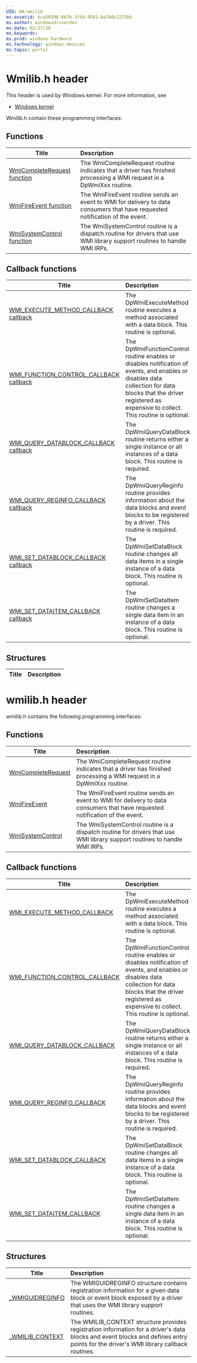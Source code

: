 ```yaml
---
UID: NA:wmilib
ms.assetid: bca56998-667b-3fd4-9561-ba760c2275b6
ms.author: windowsdriverdev
ms.date: 02/27/18
ms.keywords: 
ms.prod: windows-hardware
ms.technology: windows-devices
ms.topic: portal
---
```


# Wmilib.h header



This header is used by Windows kernel. For more information, see
- [Windows kernel](../_kernel/index.md)

Wmilib.h contain these programming interfaces:


## Functions

| Title   | Description   |
| ---- |:---- |
| [WmiCompleteRequest function](nf-wmilib-wmicompleterequest.md) | The WmiCompleteRequest routine indicates that a driver has finished processing a WMI request in a DpWmiXxx routine. |
| [WmiFireEvent function](nf-wmilib-wmifireevent.md) | The WmiFireEvent routine sends an event to WMI for delivery to data consumers that have requested notification of the event. |
| [WmiSystemControl function](nf-wmilib-wmisystemcontrol.md) | The WmiSystemControl routine is a dispatch routine for drivers that use WMI library support routines to handle WMI IRPs. |

## Callback functions

| Title   | Description   |
| ---- |:---- |
| [WMI_EXECUTE_METHOD_CALLBACK callback](nc-wmilib-wmi_execute_method_callback.md) | The DpWmiExecuteMethod routine executes a method associated with a data block. This routine is optional. |
| [WMI_FUNCTION_CONTROL_CALLBACK callback](nc-wmilib-wmi_function_control_callback.md) | The DpWmiFunctionControl routine enables or disables notification of events, and enables or disables data collection for data blocks that the driver registered as expensive to collect. This routine is optional. |
| [WMI_QUERY_DATABLOCK_CALLBACK callback](nc-wmilib-wmi_query_datablock_callback.md) | The DpWmiQueryDataBlock routine returns either a single instance or all instances of a data block. This routine is required. |
| [WMI_QUERY_REGINFO_CALLBACK callback](nc-wmilib-wmi_query_reginfo_callback.md) | The DpWmiQueryReginfo routine provides information about the data blocks and event blocks to be registered by a driver. This routine is required. |
| [WMI_SET_DATABLOCK_CALLBACK callback](nc-wmilib-wmi_set_datablock_callback.md) | The DpWmiSetDataBlock routine changes all data items in a single instance of a data block. This routine is optional. |
| [WMI_SET_DATAITEM_CALLBACK callback](nc-wmilib-wmi_set_dataitem_callback.md) | The DpWmiSetDataItem routine changes a single data item in an instance of a data block. This routine is optional. |

## Structures

| Title   | Description   |
| ---- |:----

# wmilib.h header



wmilib.h contains the following programming interfaces:





## Functions
| Title | Description |
| ---- |:---- |
| [WmiCompleteRequest](nf-wmilib-wmicompleterequest.md) | The WmiCompleteRequest routine indicates that a driver has finished processing a WMI request in a DpWmiXxx routine. |
| [WmiFireEvent](nf-wmilib-wmifireevent.md) | The WmiFireEvent routine sends an event to WMI for delivery to data consumers that have requested notification of the event. |
| [WmiSystemControl](nf-wmilib-wmisystemcontrol.md) | The WmiSystemControl routine is a dispatch routine for drivers that use WMI library support routines to handle WMI IRPs. |


## Callback functions
| Title | Description |
| ---- |:---- |
| [WMI_EXECUTE_METHOD_CALLBACK](nc-wmilib-wmi_execute_method_callback.md) | The DpWmiExecuteMethod routine executes a method associated with a data block. This routine is optional. |
| [WMI_FUNCTION_CONTROL_CALLBACK](nc-wmilib-wmi_function_control_callback.md) | The DpWmiFunctionControl routine enables or disables notification of events, and enables or disables data collection for data blocks that the driver registered as expensive to collect. This routine is optional. |
| [WMI_QUERY_DATABLOCK_CALLBACK](nc-wmilib-wmi_query_datablock_callback.md) | The DpWmiQueryDataBlock routine returns either a single instance or all instances of a data block. This routine is required. |
| [WMI_QUERY_REGINFO_CALLBACK](nc-wmilib-wmi_query_reginfo_callback.md) | The DpWmiQueryReginfo routine provides information about the data blocks and event blocks to be registered by a driver. This routine is required. |
| [WMI_SET_DATABLOCK_CALLBACK](nc-wmilib-wmi_set_datablock_callback.md) | The DpWmiSetDataBlock routine changes all data items in a single instance of a data block. This routine is optional. |
| [WMI_SET_DATAITEM_CALLBACK](nc-wmilib-wmi_set_dataitem_callback.md) | The DpWmiSetDataItem routine changes a single data item in an instance of a data block. This routine is optional. |


## Structures
| Title | Description |
| ---- |:---- |
| [_WMIGUIDREGINFO](ns-wmilib-_wmiguidreginfo.md) | The WMIGUIDREGINFO structure contains registration information for a given data block or event block exposed by a driver that uses the WMI library support routines. |
| [_WMILIB_CONTEXT](ns-wmilib-_wmilib_context.md) | The WMILIB_CONTEXT structure provides registration information for a driver's data blocks and event blocks and defines entry points for the driver's WMI library callback routines. |